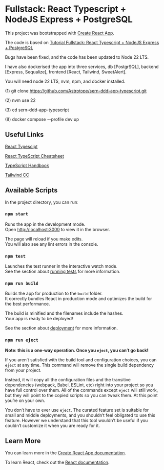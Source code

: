 # Fullstack: React Typescript + NodeJS Express + PostgreSQL

This project was bootstrapped with [Create React App](https://github.com/facebook/create-react-app).

The code is based on [Tutorial Fullstack: React Typescript + NodeJS Express + PostgreSQL](https://www.tutofox.com/react/tutorial-fullstack-react-typescript-nodejs-express-postgresql/)

Bugs have been fixed, and the code has been updated to Node 22 LTS.

I have also dockerised the app into three services, db [PostgrSQL], backend [Express, Sequalize], frontend [React, Tailwind, SweetAlert].

You will need node 22 LTS, nvm, npm, and docker installed.

(1) git clone https://github.com/Astrotope/sern-ddd-app-typescript.git

(2) nvm use 22

(3) cd sern-ddd-app-typescript

(8) docker compose --profile dev up

## Useful Links

[React Typescipt](https://create-react-app.dev/docs/adding-typescript/)

[React TypeScript Cheatsheet](https://github.com/typescript-cheatsheets/react#reacttypescript-cheatsheets)

[TypeScript Handbook](https://www.typescriptlang.org/docs/handbook/intro.html)

[Tailwind CC](https://tailwindcss.com/docs/guides/create-react-app)


## Available Scripts

In the project directory, you can run:

### `npm start`

Runs the app in the development mode.\
Open [http://localhost:3000](http://localhost:3000) to view it in the browser.

The page will reload if you make edits.\
You will also see any lint errors in the console.

### `npm test`

Launches the test runner in the interactive watch mode.\
See the section about [running tests](https://facebook.github.io/create-react-app/docs/running-tests) for more information.

### `npm run build`

Builds the app for production to the `build` folder.\
It correctly bundles React in production mode and optimizes the build for the best performance.

The build is minified and the filenames include the hashes.\
Your app is ready to be deployed!

See the section about [deployment](https://facebook.github.io/create-react-app/docs/deployment) for more information.

### `npm run eject`

**Note: this is a one-way operation. Once you `eject`, you can’t go back!**

If you aren’t satisfied with the build tool and configuration choices, you can `eject` at any time. This command will remove the single build dependency from your project.

Instead, it will copy all the configuration files and the transitive dependencies (webpack, Babel, ESLint, etc) right into your project so you have full control over them. All of the commands except `eject` will still work, but they will point to the copied scripts so you can tweak them. At this point you’re on your own.

You don’t have to ever use `eject`. The curated feature set is suitable for small and middle deployments, and you shouldn’t feel obligated to use this feature. However we understand that this tool wouldn’t be useful if you couldn’t customize it when you are ready for it.

## Learn More

You can learn more in the [Create React App documentation](https://facebook.github.io/create-react-app/docs/getting-started).

To learn React, check out the [React documentation](https://reactjs.org/).

